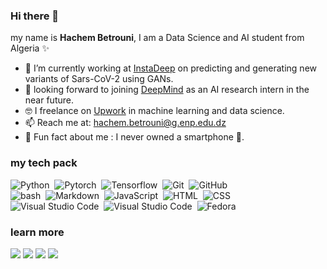 ### Hi there 👋

my name is **Hachem Betrouni**, I am a Data Science and AI student from Algeria ✨

- 🔭 I’m currently working at <a href="https://www.instadeep.com/">InstaDeep</a> on predicting and generating new variants of Sars-CoV-2 using GANs. 
- 🌱 looking forward to joining <a href="https://www.deepmind.com/">DeepMind</a> as an AI research intern in the near future.
- 🤓 I freelance on <a href="https://www.upwork.com/freelancers/~01b79e4e53cd1ca324">Upwork</a> in machine learning and data science. 
- 📫 Reach me at: hachem.betrouni@g.enp.edu.dz
- 🤫 Fun fact about me : I never owned a smartphone 📱.

### my tech pack
![Python](https://img.shields.io/badge/-Python-05122A?style=flat&logo=python&color=lightgrey)&nbsp;
![Pytorch](https://img.shields.io/badge/-Pytorch-05122A?style=flat&logo=pytorch&color=lightgrey)&nbsp;
![Tensorflow](https://img.shields.io/badge/-tesnorflow-05122A?style=flat&logo=tensorflow&color=lightgrey)&nbsp;
![Git](https://img.shields.io/badge/-Git-05122A?style=flat&logo=git&color=lightgrey)&nbsp;
![GitHub](https://img.shields.io/badge/-GitHub-05122A?style=flat&logo=github&color=lightgrey)\
![bash](https://img.shields.io/badge/-Bash-05122A?style=flat&logo=gnubash&logoColor=000000&color=lightgrey)&nbsp;
![Markdown](https://img.shields.io/badge/-Markdown-05122A?style=flat&logo=markdown&color=lightgrey)&nbsp;
![JavaScript](https://img.shields.io/badge/-JavaScript-05122A?style=flat&logo=javascript&color=lightgrey)&nbsp;
![HTML](https://img.shields.io/badge/-HTML-05122A?style=flat&logo=HTML5&color=lightgrey)&nbsp;
![CSS](https://img.shields.io/badge/-CSS-05122A?style=flat&logo=CSS3&logoColor=1572B6&color=lightgrey)&nbsp;\
![Visual Studio Code](https://img.shields.io/badge/-Latex-05122A?style=flat&logo=latex&logoColor=007ACC&color=lightgrey)&nbsp;
![Visual Studio Code](https://img.shields.io/badge/-vs%20Code-05122A?style=flat&logo=visual-studio-code&logoColor=007ACC&color=lightgrey)&nbsp;
![Fedora](https://img.shields.io/badge/-Fedora-05122A?style=flat&logo=fedora&color=lightgrey)&nbsp;

### learn more
<a href="https://1hachem.github.io/"><img src="https://img.shields.io/static/v1?label=link to&message=My site&color=blue"></a>
<a href="https://1hachem.github.io/assets/documents/AIhacktunisia.pdf"><img src="https://img.shields.io/static/v1?label=link to&message=My resume&color=orange"></a> 
<a href="https://www.linkedin.com/in/hachem-betrouni/"><img src="https://img.shields.io/static/v1?label=&logo=linkedin&message=linkedin&color=blue"></a>
<a href="https://www.upwork.com/freelancers/~01b79e4e53cd1ca324"><img src="https://img.shields.io/static/v1?label=&logo=upwork&message=Upwork&color=yellow"></a>